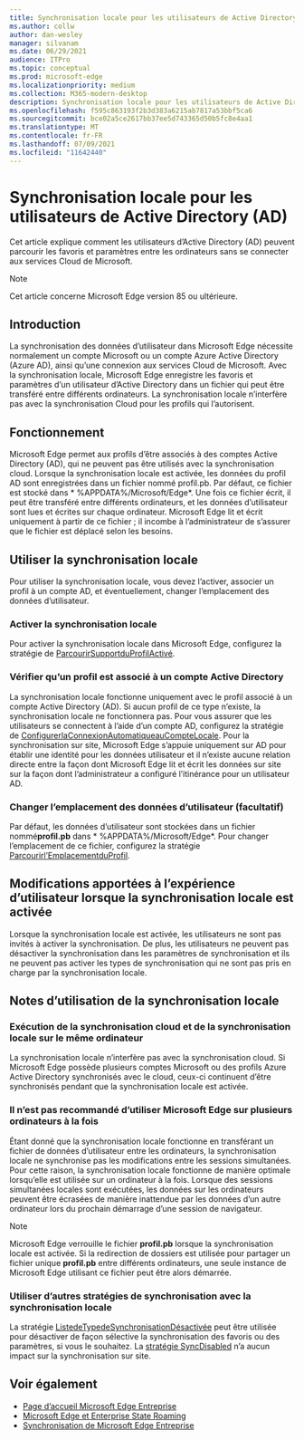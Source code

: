 ```yaml
---
title: Synchronisation locale pour les utilisateurs de Active Directory (AD)
ms.author: collw
author: dan-wesley
manager: silvanam
ms.date: 06/29/2021
audience: ITPro
ms.topic: conceptual
ms.prod: microsoft-edge
ms.localizationpriority: medium
ms.collection: M365-modern-desktop
description: Synchronisation locale pour les utilisateurs de Active Directory (AD)
ms.openlocfilehash: f595c863193f2b3d383a6215ab7817a53bbf5ca6
ms.sourcegitcommit: bce02a5ce2617bb37ee5d743365d50b5fc8e4aa1
ms.translationtype: MT
ms.contentlocale: fr-FR
ms.lasthandoff: 07/09/2021
ms.locfileid: "11642440"
---
```

# <a name="on-premises-sync-for-active-directory-ad-users"></a>Synchronisation locale pour les utilisateurs de Active Directory (AD)

Cet article explique comment les utilisateurs d’Active Directory (AD) peuvent parcourir les favoris et paramètres entre les ordinateurs sans se connecter aux services Cloud de Microsoft.

> [!NOTE]
> Cet article concerne Microsoft Edge version 85 ou ultérieure.

## <a name="introduction"></a>Introduction

La synchronisation des données d’utilisateur dans Microsoft Edge nécessite normalement un compte Microsoft ou un compte Azure Active Directory (Azure AD), ainsi qu’une connexion aux services Cloud de Microsoft. Avec la synchronisation locale, Microsoft Edge enregistre les favoris et paramètres d’un utilisateur d’Active Directory dans un fichier qui peut être transféré entre différents ordinateurs. La synchronisation locale n’interfère pas avec la synchronisation Cloud pour les profils qui l’autorisent.

## <a name="how-it-works"></a>Fonctionnement

Microsoft Edge permet aux profils d’être associés à des comptes Active Directory (AD), qui ne peuvent pas être utilisés avec la synchronisation cloud. Lorsque la synchronisation locale est activée, les données du profil AD sont enregistrées dans un fichier nommé profil.pb. Par défaut, ce fichier est stocké dans * %APPDATA%/Microsoft/Edge*. Une fois ce fichier écrit, il peut être transféré entre différents ordinateurs, et les données d’utilisateur sont lues et écrites sur chaque ordinateur. Microsoft Edge lit et écrit uniquement à partir de ce fichier ; il incombe à l’administrateur de s’assurer que le fichier est déplacé selon les besoins.

## <a name="use-on-premises-sync"></a>Utiliser la synchronisation locale

Pour utiliser la synchronisation locale, vous devez l’activer, associer un profil à un compte AD, et éventuellement, changer l’emplacement des données d’utilisateur.

### <a name="enable-on-premises-sync"></a>Activer la synchronisation locale

Pour activer la synchronisation locale dans Microsoft Edge, configurez la stratégie de [ParcourirSupportduProfilActivé](./microsoft-edge-policies.md#roamingprofilesupportenabled).

### <a name="ensure-that-a-profile-is-associated-with-an-active-directory-account"></a>Vérifier qu’un profil est associé à un compte Active Directory

La synchronisation locale fonctionne uniquement avec le profil associé à un compte Active Directory (AD). Si aucun profil de ce type n’existe, la synchronisation locale ne fonctionnera pas. Pour vous assurer que les utilisateurs se connectent à l’aide d’un compte AD, configurez la stratégie de [ConfigurerlaConnexionAutomatiqueauCompteLocale](./microsoft-edge-policies.md#configureonpremisesaccountautosignin). Pour la synchronisation sur site, Microsoft Edge s’appuie uniquement sur AD pour établir une identité pour les données utilisateur et il n’existe aucune relation directe entre la façon dont Microsoft Edge lit et écrit les données sur site sur la façon dont l’administrateur a configuré l’itinérance pour un utilisateur AD.

### <a name="change-the-location-of-the-user-data-optional"></a>Changer l’emplacement des données d’utilisateur (facultatif)

Par défaut, les données d’utilisateur sont stockées dans un fichier nommé**profil.pb** dans * %APPDATA%/Microsoft/Edge*. Pour changer l’emplacement de ce fichier, configurez la stratégie [Parcourirl’EmplacementduProfil](./microsoft-edge-policies.md#roamingprofilelocation).

## <a name="changes-in-the-user-experience-when-on-premises-sync-is-enabled"></a>Modifications apportées à l’expérience d’utilisateur lorsque la synchronisation locale est activée

Lorsque la synchronisation locale est activée, les utilisateurs ne sont pas invités à activer la synchronisation. De plus, les utilisateurs ne peuvent pas désactiver la synchronisation dans les paramètres de synchronisation et ils ne peuvent pas activer les types de synchronisation qui ne sont pas pris en charge par la synchronisation locale.

## <a name="on-premises-sync-usage-notes"></a>Notes d’utilisation de la synchronisation locale

### <a name="running-cloud-sync-and-on-premises-sync-on-the-same-computer"></a>Exécution de la synchronisation cloud et de la synchronisation locale sur le même ordinateur

La synchronisation locale n’interfère pas avec la synchronisation cloud. Si Microsoft Edge possède plusieurs comptes Microsoft ou des profils Azure Active Directory synchronisés avec le cloud, ceux-ci continuent d’être synchronisés pendant que la synchronisation locale est activée.

### <a name="running-microsoft-edge-on-more-than-one-computer-at-a-time-isnt-recommended"></a>Il n’est pas recommandé d’utiliser Microsoft Edge sur plusieurs ordinateurs à la fois

Étant donné que la synchronisation locale fonctionne en transférant un fichier de données d’utilisateur entre les ordinateurs, la synchronisation locale ne synchronise pas les modifications entre les sessions simultanées. Pour cette raison, la synchronisation locale fonctionne de manière optimale lorsqu’elle est utilisée sur un ordinateur à la fois. Lorsque des sessions simultanées locales sont exécutées, les données sur les ordinateurs peuvent être écrasées de manière inattendue par les données d’un autre ordinateur lors du prochain démarrage d’une session de navigateur.

> [!NOTE]
> Microsoft Edge verrouille le fichier **profil.pb** lorsque la synchronisation locale est activée. Si la redirection de dossiers est utilisée pour partager un fichier unique **profil.pb** entre différents ordinateurs, une seule instance de Microsoft Edge utilisant ce fichier peut être alors démarrée.

### <a name="using-other-sync-policies-with-on-premises-sync"></a>Utiliser d’autres stratégies de synchronisation avec la synchronisation locale

La stratégie [ListedeTypedeSynchronisationDésactivée](./microsoft-edge-policies.md#synctypeslistdisabled) peut être utilisée pour désactiver de façon sélective la synchronisation des favoris ou des paramètres, si vous le souhaitez. La [stratégie SyncDisabled](./microsoft-edge-policies.md#syncdisabled) n’a aucun impact sur la synchronisation sur site.

## <a name="see-also"></a>Voir également

- [Page d’accueil Microsoft Edge Entreprise](https://aka.ms/EdgeEnterprise)
- [Microsoft Edge et Enterprise State Roaming](microsoft-edge-enterprise-state-roaming.md)
- [Synchronisation de Microsoft Edge Entreprise](microsoft-edge-enterprise-sync.md)